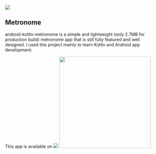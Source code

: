 ![](https://github.com/o4oren/android-kotlin-metronome/workflows/Android%20CI/badge.svg)
## Metronome
android-kotlin-metronome is a simple and lightweight (only 2.7MB for production build) metronome 
app that is still fully featured and well designed.
I used this project mainly to learn Kotlin and Android app development.

This app is available on
[<img src="https://raw.githubusercontent.com/steverichey/google-play-badge-svg/master/img/en_get.svg">](https://play.google.com/store/apps/details?id=geva.oren.android_kotlin_metronome/)
<img src="https://raw.githubusercontent.com/o4oren/android-kotlin-metronome/mechanical/screenshots/store1.png" width="300"/>
